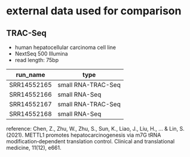 # external data used for comparison


## TRAC-Seq


* human hepatocellular carcinoma cell line
* NextSeq 500 Illumina
* read length: 75bp



| run_name | type |
|---|---|
| SRR14552165 | small RNA-TRAC-Seq |
| SRR14552166 | small RNA-Seq |
| SRR14552167 | small RNA-TRAC-Seq |
| SRR14552168 | small RNA-Seq |

reference: 
Chen, Z., Zhu, W., Zhu, S., Sun, K., Liao, J., Liu, H., ... & Lin, S. (2021). METTL1 promotes hepatocarcinogenesis via m7G tRNA modification‐dependent translation control. Clinical and translational medicine, 11(12), e661.

